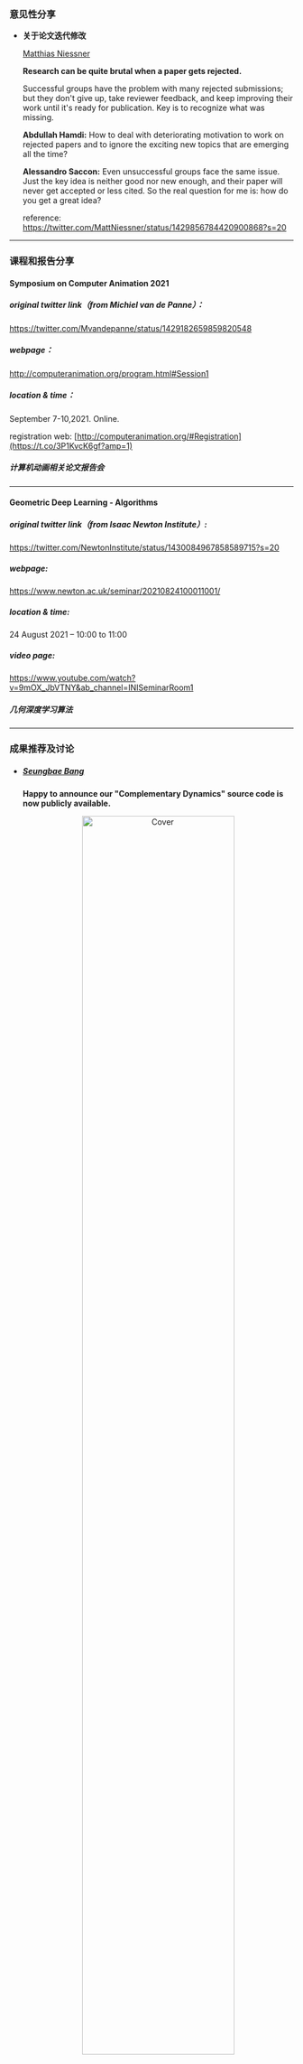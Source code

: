### 意见性分享

- **关于论文迭代修改**
  
  [Matthias Niessner](https://twitter.com/MattNiessner)
  
  **Research can be quite brutal when a paper gets rejected.**
  
  Successful groups have the problem with many rejected submissions; but they don't give up, take reviewer feedback, and keep improving their work until it's ready for publication. Key is to recognize what was missing.
  
  **Abdullah Hamdi:** How to deal with deteriorating motivation to work on rejected papers and to ignore the exciting new topics that are emerging all the time?
  
  **Alessandro Saccon:** Even unsuccessful groups face the same issue. Just the key idea is neither good nor new enough, and their paper will never get accepted or less cited. So the real question for me is: how do you get a great idea?
  
  reference: https://twitter.com/MattNiessner/status/1429856784420900868?s=20
  
  
  
***
### 课程和报告分享

#### Symposium on Computer Animation 2021

##### original twitter link（from Michiel van de Panne）：
https://twitter.com/Mvandepanne/status/1429182659859820548

##### webpage：
http://computeranimation.org/program.html#Session1

##### location & time：

September 7-10,2021. Online.

registration web: [http://computeranimation.org/#Registration](https://t.co/3P1KvcK6gf?amp=1)

##### 计算机动画相关论文报告会

***
#### Geometric Deep Learning - Algorithms

##### original twitter link（from Isaac Newton Institute）:
https://twitter.com/NewtonInstitute/status/1430084967858589715?s=20

##### webpage:
https://www.newton.ac.uk/seminar/20210824100011001/

##### location & time:
24 August 2021 – 10:00 to 11:00

##### video page:
https://www.youtube.com/watch?v=9mOX_JbVTNY&ab_channel=INISeminarRoom1

##### 几何深度学习算法

***




### 成果推荐及讨论


- ##### [Seungbae Bang](https://twitter.com/Seungbae13)
  **Happy to announce our "Complementary Dynamics" source code is now publicly available.**
  
  <div align=center><img src="https://github.com/seungbaebang/complementary-dynamics-cpp/blob/master/showcases/elephant_arap.gif" alt="Cover" width="75%"/></div>
  
  Matlab repo: https://github.com/ErisZhang/complementary-dynamics
  
  C++ repo: https://github.com/seungbaebang/complementary-dynamics-cpp

  reference: https://twitter.com/Seungbae13/status/1429905759270277131?s=20
  
- ##### [Tomasz Malisiewicz](https://twitter.com/quantombone)
  **3D Reconstruction from public webcams**
  
  Hey @AmirRubin, check out this 3D #computervision project which uses SuperGlue, a deep feature-based matcher—extremely useful for creating a robust #digitaltwin of outdoor spaces. Thanks @ducha_aiki for sharing!

  <div align=center><img src="https://pbs.twimg.com/media/E9jm_PyX0Bwm06X?format=jpg&name=small" alt="Cover" width="75%"/></div>
  
  abs: https://arxiv.org/abs/2108.09476
  
  - **Amir Rubin:** I love this! SuperGlue and deep front ends are game changers for 3D reconstruction. The robustness of learned features+homography is bringing digital twin creation into the hands of non-expert users. I mean, I’m not talking metaverse scale just yet but who knows?

  - **Noé:** Wow indeed, this is wild. It's the difference between an idea not working at all, and working quite well. There have to be ideas from the past which did not pan out that have to be re-investigated! Do you have insights on use-cases where it made a large difference?

  <div align=center><img src="https://pbs.twimg.com/media/E9lPVSAWEAg28Fi?format=jpg&name=small" alt="Cover" width="75%"/></div>
  reference: https://twitter.com/quantombone/status/1430146858773630994?s=20

- ##### [Thiemo Alldieck](https://twitter.com/thmo_a)
  **imGHUM: Implicit Generative Models of 3D Human Shape and Articulated Pose**
  
  pdf：https://arxiv.org/pdf/2108.10842.pdf
  
  code：https://github.com/google-research/google-research/tree/master/imghum
  
  imGHUM shares it parameterization with the explicit body model GHUM (https://github.com/google-research/google-research/tree/master/ghum). But imGHUM is a SDF, thus fitting to point clouds is straight-forward and fully differentiable. Here we use imGHUM to recover pose and shape parameters of (partial) scans. 
  
  ![Image](https://pbs.twimg.com/media/E9nrF7cXIAILtXt?format=jpg&name=900x900)
  
  The implicit semantics returned by imGHUM allows e.g. for surface coloring or texturing. Together with the signed distance they are also a 4D descriptor of points in space.
  
  <div align=center><img src="https://pbs.twimg.com/media/E9nrxNeXIAAi8hY?format=jpg&name=900x900" alt="Cover" width="50%"/></div>
  
  imGHUM generalizes well to novel shapes and poses. We provide gender-neutral, male and female imGHUM models of the full body, head, left and right hand. 
  
  <div align=center><img src="https://pbs.twimg.com/media/E9nspWNXoAMLF1Q?format=jpg&name=900x900" alt="Cover" width="70%"/></div>
  
- ##### [Tomasz Malisiewicz](https://twitter.com/quantombone)
  **DROID-SLAM: Deep Visual SLAM for Monocular, Stereo, and RGB-D Cameras**
  
  pdf: https://arxiv.org/abs/2108.10869
  
  The method uses recurrent iterative updates of camera pose and pixelwise depth through a Dense Bundle Adjustment layer. Runs in real-time with two 3090 GPUs.
  
  ![Image](https://pbs.twimg.com/media/E9mxwLCXoAMYa6q?format=jpg&name=900x900)
  
- ##### [Andrew Davison](https://twitter.com/AjdDavison)
  **Semantic NeRF**
  **We add semantics outputs to NeRF models of 3D occupancy/colour. Joint representation allows very sparse or noisy in-place supervision to generate high quality dense prediction.**
  
  project page:https://shuaifengzhi.com/Semantic-NeRF/

  - <video src="https://shuaifengzhi.com/Semantic-NeRF/img/VS_room2.mp4"></video>

  - **Andrew Davison**: Of course this is just the beginning of potential more general use of neural implicit models to represent scene properties, such as surface properties or affordances which could be very useful in robotics.
  
  reference:https://twitter.com/AjdDavison/status/1430884726705901568
  
- ##### [TensorFlow](https://twitter.com/TensorFlow)
  **MoveNet is now on mobile!**
  
  The state-of-the-art pose estimation model finally comes to mobile via TensorFlow Lite with CPU acceleration enabled. Now you can run pose estimation in realtime on modern smartphones.
  
  [Learn more](https://t.co/lmGgSVEbz4?amp=1)
  
  - **Glooface**: Does it work on cats? My one has always fanatasised about being a saber-toothed tiger.
    - **Khanh**: This model can only detect human poses at this moment, but I took note of the feature request.
  
  - **Khanh**: This MoveNet model is provided as a standalone TFLite model with sample implementation written in Kotlin, Python and Swift (coming soon) while MediaPipe requires you to be familiar with Bazel and C++. I think MoveNet is easier to use for mobile developers.

  - **hichem le s**: This one seems to be better,  i used years ago mediapipe and the model was not so performant as this one, maybe mediapipe become better than years ago i dont know.

  reference: https://twitter.com/TensorFlow/status/1427300403494928386?s=20
  
- ##### [Ankur Handa](https://twitter.com/ankurhandos)
  **We are excited to share Isaac Gym tech report https://arxiv.org/abs/2108.10470.** Physics simulation data is directly passed to pytorch without ever going through any CPU bottlenecks in the process allowing blazing fast training on many challenging environments.
  
  We can train shadow hand cube rotation with all sorts of randomisations (as detailed in https://arxiv.org/abs/1808.00177) in  ~ 1 hour using feed forward networks and ~6 hours with LSTMs.
  
  <div align=center><img src="https://pbs.twimg.com/media/E9xkex0UUAUBthn?format=png&name=small" alt="Cover" width="50%"/></div>
  
  Many other interesting results are available here: https://sites.google.com/view/isaacgym-nvidia
  
  reference: https://twitter.com/ankurhandos/status/1431130561804865538?s=20

- ##### [Kostas Daniilidis](https://twitter.com/KostasPenn)
  **Guess the dance!** Produced by [the amazing notebook](https://github.com/nkolot/ProHMR) developed by @nikoskolot @geopavlakos based on our #ICCV2021 ProHMR.(So easy to run that even I an old professor can run it. Video cut to hide the name of the dance).
  
  reference: https://twitter.com/KostasPenn/status/1432351412885676033?s=20
  
- ##### [Alex Mordvintsev](https://twitter.com/zzznah)
  **"Controlling Neural CA with noise"** -- new tutorial where I'm trying to document the exploration precess (idea -> experiment -> early results). I'd really appreciate your feedback!
  
  [![Watch the video](https://img.youtube.com/vi/i59K8UT9UK4/hqdefault.jpg)](https://youtu.be/i59K8UT9UK4)
  
  [final colab code](https://colab.research.google.com/github/google-research/self-organising-systems/blob/master/notebooks/noise_controlled_nca.ipynb)
  
  - **MΞMO AKTEN**: AFAIU noise amt is essentially a conditioning signal. In fact have you already tried any arbitrary (real valued?) signal? i.e. 0=> bubbles, 1=> tiles, & then vary this signal spatially & temporally? in this case Up pointing backhand index, it's still one (albeit parametrized) neural controller shared by all agents. Of course broader question is :), have you had a chance to try Neural CA w two populations of agents (coop and/or competitive) with one controller per population (but trained together)?

  - **Scott Condron**: I don’t think there’s enough of these types of videos where you’re brought through the process of experimentation. I personally would enjoy a distill-style post about this, but just the video and colab get the ideas across without it. As for future ideas, I thought the way the bubble stayed intact over the noise boundary was surprising and could be interesting to study further. Is there certain patterns that are more robust than others? Can you encourage that robustness through training?
    - **Alex Mordvintsev**: I began with training a noise-robust CA, then switched to noise-controlled. I think there are so many curious aspects that deserve deeper study about these models, that I decided to do tutorials to show how to do that, rather than have all fun myself and never release most it. I'm thinking about making a few more small tutorials and then combining them into more in-depth article.
  
  reference: https://twitter.com/zzznah/status/1432322113856229379?s=20
